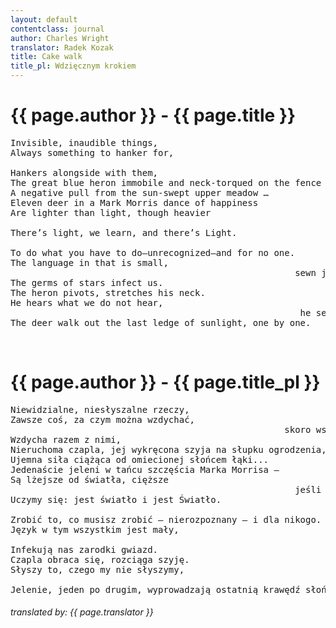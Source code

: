 ```yaml
---
layout: default
contentclass: journal
author: Charles Wright
translator: Radek Kozak
title: Cake walk
title_pl: Wdzięcznym krokiem
---
```


<h1 class="poem-title">{{ page.author }} - {{ page.title }}</h1>

<pre class="poem">
Invisible, inaudible things, 
Always something to hanker for, 
                                                            since everything’s that’s written 
Hankers alongside with them, 
The great blue heron immobile and neck-torqued on the fence post, 
A negative pull from the sun-swept upper meadow … 
Eleven deer in a Mark Morris dance of happiness 
Are lighter than light, though heavier 
                                                                  if you blink more than once. 
There’s light, we learn, and there’s Light. 
 
To do what you have to do—unrecognized—and for no one. 
The language in that is small, 
                                                      sewn just under your skin. 
The germs of stars infect us. 
The heron pivots, stretches his neck. 
He hears what we do not hear, 
                                                       he sees what we’re missing. 
The deer walk out the last ledge of sunlight, one by one. 
</pre>
<br/>
<h1 id="pl" class="poem-title">{{ page.author }} - {{ page.title_pl }}</h1>

<pre class="poem">
Niewidzialne, niesłyszalne rzeczy,
Zawsze coś, za czym można wzdychać,
					                                skoro wszystko, co spisane
Wzdycha razem z nimi,
Nieruchoma czapla, jej wykręcona szyja na słupku ogrodzenia,
Ujemna siła ciążąca od omiecionej słońcem łąki...
Jedenaście jeleni w tańcu szczęścia Marka Morrisa —
Są lżejsze od światła, cięższe
                                                      jeśli mrugniesz więcej niż raz.
Uczymy się: jest światło i jest Światło.
 
Zrobić to, co musisz zrobić — nierozpoznany — i dla nikogo.
Język w tym wszystkim jest mały,
                                                              zaszyty tuż pod skórą.
Infekują nas zarodki gwiazd.
Czapla obraca się, rozciąga szyję.
Słyszy to, czego my nie słyszymy,
                                                              widzi, czego my nie zauważamy.
Jelenie, jeden po drugim, wyprowadzają ostatnią krawędź słońca.
</pre>

<h6 class="poem">translated by: {{ page.translator }}</h6>
